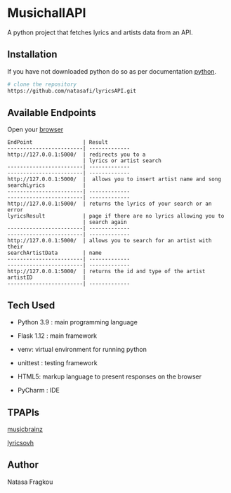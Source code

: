 # MusichallAPI

A python project that fetches lyrics and artists data from an API.

## Installation

If you have not downloaded python do so as per documentation [python](https://www.python.org/downloads/).

```bash
# clone the repository
https://github.com/natasafi/lyricsAPI.git


```
## Available Endpoints
Open your [browser](http://127.0.0.1:5000)
```
EndPoint                | Result
------------------------| -------------
http://127.0.0.1:5000/  | redirects you to a 
                        | lyrics or artist search
------------------------| -------------
------------------------| -------------
http://127.0.0.1:5000/  |  allows you to insert artist name and song
searchLyrics            | 
------------------------| -------------
------------------------| -------------
http://127.0.0.1:5000/  | returns the lyrics of your search or an error 
lyricsResult            | page if there are no lyrics allowing you to 
                        | search again
------------------------| -------------
------------------------| -------------
http://127.0.0.1:5000/  | allows you to search for an artist with their
searchArtistData        | name
------------------------| -------------
------------------------| -------------
http://127.0.0.1:5000/  | returns the id and type of the artist
artistID                | 
------------------------| -------------

```

## Tech Used
* Python 3.9 : main programming language

* Flask 1.12 : main framework

* venv: virtual environment for running python

* unittest : testing framework

* HTML5: markup language to present responses on the browser

* PyCharm : IDE

## TPAPIs
[musicbrainz](https://musicbrainz.org/doc/MusicBrainz_API)

[lyricsovh](https://lyricsovh.docs.apiary.io/#)

## Author
Natasa Fragkou